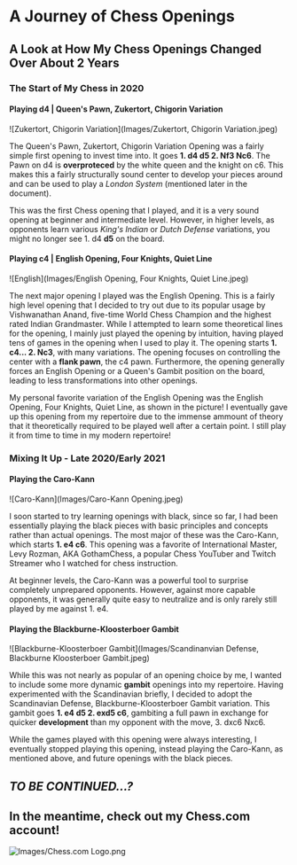 # A Journey of Chess Openings
## A Look at How My Chess Openings Changed Over About 2 Years


### The Start of My Chess in 2020
#### Playing d4 | Queen's Pawn, Zukertort, Chigorin Variation

![Zukertort, Chigorin Variation](Images/Zukertort, Chigorin Variation.jpeg)

The Queen's Pawn, Zukertort, Chigorin Variation Opening was a fairly simple first opening to invest time into. It goes **1. d4 d5 2. Nf3 Nc6**. The Pawn on d4 is **overproteced** by the white queen and the knight on c6. This makes this a fairly structurally sound center to develop your pieces around and can be used to play a *London System* (mentioned later in the document).

This was the first Chess opening that I played, and it is a very sound opening at beginner and intermediate level. However, in higher levels, as opponents learn various *King's Indian* or *Dutch Defense* variations, you might no longer see 1. d4 **d5** on the board.


#### Playing c4 | English Opening, Four Knights, Quiet Line

![English](Images/English Opening, Four Knights, Quiet Line.jpeg)

The next major opening I played was the English Opening. This is a fairly high level opening that I decided to try out due to its popular usage by Vishwanathan Anand, five-time World Chess Champion and the highest rated Indian Grandmaster. While I attempted to learn some theoretical lines for the opening, I mainly just played the opening by intuition, having played tens of games in the opening when I used to play it. The opening starts **1. c4... 2. Nc3**, with many variations. The opening focuses on controlling the center with a **flank pawn**, the c4 pawn. Furthermore, the opening generally forces an English Opening or a Queen's Gambit position on the board, leading to less transformations into other openings. 

My personal favorite variation of the English Opening was the English Opening, Four Knights, Quiet Line, as shown in the picture! I eventually gave up this opening from my repertoire due to the immense ammount of theory that it theoretically required to be played well after a certain point. I still play it from time to time in my modern repertoire!




### Mixing It Up - Late 2020/Early 2021

#### Playing the Caro-Kann

![Caro-Kann](Images/Caro-Kann Opening.jpeg)

I soon started to try learning openings with black, since so far, I had been essentially playing the black pieces with basic principles and concepts rather than actual openings. The most major of these was the Caro-Kann, which starts **1. e4 c6**. This opening was a favorite of International Master, Levy Rozman, AKA GothamChess, a popular Chess YouTuber and Twitch Streamer who I watched for chess instruction.

At beginner levels, the Caro-Kann was a powerful tool to surprise completely unprepared opponents. However, against more capable opponents, it was generally quite easy to neutralize and is only rarely still played by me against 1. e4. 


#### Playing the Blackburne-Kloosterboer Gambit

![Blackburne-Kloosterboer Gambit](Images/Scandinanvian Defense, Blackburne Kloosterboer Gambit.jpeg)

While this was not nearly as popular of an opening choice by me, I wanted to include some more dynamic **gambit** openings into my repertoire. Having experimented with the Scandinavian briefly, I decided to adopt the Scandinavian Defense, Blackburne-Kloosterboer Gambit variation. This gambit goes **1. e4 d5 2. exd5 c6**, gambiting a full pawn in exchange for quicker **development** than my opponent with the move, 3. dxc6 Nxc6. 

While the games played with this opening were always interesting, I eventually stopped playing this opening, instead playing the Caro-Kann, as mentioned above, and future openings with the black pieces.

## ***TO BE CONTINUED...?***

## In the meantime, check out my Chess.com account!
![Images/Chess.com Logo.png](https://www.chess.com/member/narrator54)
